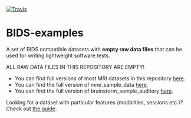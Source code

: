 [![Travis](https://api.travis-ci.org/INCF/BIDS-examples.svg?branch=master "Travis")](https://travis-ci.org/INCF/BIDS-examples)

# BIDS-examples
A set of BIDS compatible datasets with **empty raw data files** that can be used for writing lightweight software tests.

ALL RAW DATA FILES IN THIS REPOSITORY ARE EMPTY!

- You can find full versions of most MRI datasets in this repository [here](https://drive.google.com/drive/u/0/folders/0B2JWN60ZLkgkMGlUY3B4MXZIZW8).
- You can find the full version of mne_sample_data [here](https://drive.google.com/drive/folders/0B_sb8NJ9KsLUQ3BMS0dxZW5nSHM).
- You can find the full version of brainstorm_sample_auditory [here](https://openneuro.org/datasets/ds000246/versions/00001).

Looking for a dataset with particular features (modalities, sessions etc.)? Check out [the guide](https://github.com/INCF/BIDS-examples/wiki/MRI-datasets).
